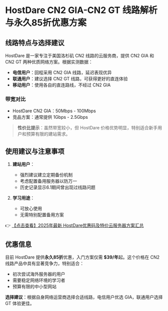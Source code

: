 # HostDare CN2 GIA-CN2 GT 线路解析与永久85折优惠方案

## 线路特点与选择建议

HostDare 是一家专注于美国洛杉矶 CN2 线路的云服务商，提供 CN2 GIA 和 CN2 GT 两种优质网络方案。根据实测数据：

- **电信用户**：回程采用 CN2 GIA 线路，延迟表现优异
- **联通用户**：建议选择 CN2 GT 线路，可获得更好的直连体验
- **移动用户**：使用各自的直连路线，不经过 CN2 GIA

### 带宽对比
- HostDare CN2 GIA：50Mbps - 100Mbps
- 竞品方案：通常提供 1Gbps - 2.5Gbps

> **性价比提示**：虽然带宽较小，但 HostDare 价格优势明显，特别适合新手用户和预算有限的建站需求。

## 使用建议与注意事项

1. **建站用户**：
   - 强烈建议建立定期备份机制
   - 考虑配置备用服务器以防万一
   - 历史记录显示6.1期间曾出现过线路问题

2. **学习用途**：
   - 可放心使用
   - 无需特别配置备用方案

👉 [【点击查看】2025年最新 HostDare优惠码及特价云服务器方案汇总](https://bit.ly/hostdare)

## 优惠信息

目前 HostDare 提供**永久85折**优惠，入门方案仅需 **$39/年**起。这个价格在 CN2 线路产品中具有显著竞争力，特别适合：

- 初次尝试海外服务器的用户
- 需要稳定网络环境的学习者
- 预算有限的中小型网站

**选择建议**：根据自身网络运营商选择合适线路，电信用户优选 GIA，联通用户选择 GT 体验更佳。